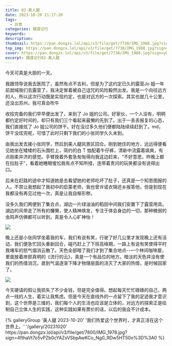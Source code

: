 ```yaml
---
title: 02-美人腿
date: 2023-10-20 21:17:20
tags:
  - 日常
categories: 摆渡记行
keywords:
description:
thumbnail: https://pan.dongzx.lol/api/v3/file/get/7738/IMG_1988.jpg?sign=yDcNQMPUrlYRBqx66Hvih7HbLvC-r8SzgubndrvJHFk%3D%3A0
top_img: https://pan.dongzx.lol/api/v3/file/get/7738/IMG_1988.jpg?sign=yDcNQMPUrlYRBqx66Hvih7HbLvC-r8SzgubndrvJHFk%3D%3A0
cover: https://pan.dongzx.lol/api/v3/file/get/7738/IMG_1988.jpg?sign=yDcNQMPUrlYRBqx66Hvih7HbLvC-r8SzgubndrvJHFk%3D%3A0
excerpt: 摆渡记行02-美人腿
---
```


今天可真是大胆的一天。

我跟领导说我去医院了，虽然有点不吉利，但是为了这约定已久的露营<span class="shy-block">Jo 姐一年前就喊我们去露营了</span>，我决定冒着被自己诅咒的风险毅然出发。我是一个向往远方的人，所以这次行动既是实现约定，也是对远方的一次探索。<span class="shy-block">其实也就几十公里，还没出苏州，我可真会吹牛</span>

收拾完备的我们早早便出发了，来到了 Jo 姐的公司。好家伙，一个人没有，明明都约定好时间的，却只有我们三个看起来最懒的先到了。出于一丢丢报复的心态，我们直接炫了 Jo 姐公司的饼干。好在没过多久他们便都陆陆续续赶到了。<span class="shy-block">md，饼干没炫完呢，可惜了</span>此时只剩下我们的小张同学久久未到。

由我出发去接小张同学，然后到美人腿风景区回合。刚到她住的地方，远远得便看见她坐在矮矮的石头围栏上，简约的白 T 恤配着牛仔裤，清新中流露着飒爽，有点刚柔并济的感觉。手臂挽着外套急匆匆得向我这边赶来，“不好意思，昨晚上都在拉肚子”，看着她睡眼惺忪我有点不知所措，连带着责问的玩笑都没有说得出口。

后来在赶路的途中才知道她是去看望她的老师吃坏了肚子，还真是一个知恩图报的人。不禁让我想起了我初中的启蒙老师，我也曾许诺衣锦还乡报答他，但是到现在我都没有再见过他一次，真是让我自惭形秽。

没多久我们两便到了集合点，湖边一片绿油油的稻田中间我们安置下了露营用具。湖边的风带走了所有的慵懒，使人精神焕发，专注于体会身边的一切，那种微弱的虫鸣声仿佛都可以听到，真是令人心旷神怡！

<img src="https://pan.dongzx.lol/api/v3/file/get/7740/IMG_1987.jpg?sign=kKHqv4coO0P5E-YIsEm0-jMyNnH3YScoE6wrxTRebWE%3D%3A0" />

晚上还是小张同学坐着我的车，我们有说有笑，行驶了好几公里才发现晚上还有活动，我们便急忙回头重新回合，碰巧赶上了下班高峰期，一路上有说有笑使得平时我堵车的怒气烟消云散了。天色全部暗了我们才到了集合地点--一个林间咖啡屋，里面放着岸部真明的《流行的云》，真是一个有品位的地方。暗淡的天色并没有使我们的热情消沉，直到气温逐渐下降才物理层面的浇灭了大家的热情，是时候回家了。

<img src="https://pan.dongzx.lol/api/v3/file/get/7741/IMG_1993.jpg?sign=NM3bt292XzY6W03auBvzglCY4pVNziQIy319KViKn0Q%3D%3A0" />

今天硬请的假让我损失了不少金钱，但是完全值得。想起每天忙忙碌碌的自己，两点一线的人生，着实让我焦虑。但是今天在直线外的一点留下了我的足迹我才意识到，这个世界是三维的，我们每个人的生活也应该是立体的，对远方的探索正是绘制自己立体人生的实践，这种实践如果有票价的话，以后的我会不计成本。

<div class="gallery-group-main">
{% galleryGroup '美人腿 2023-10-20' '我们热爱这个世界时，才真正活在这个世界上。' '/gallery/20231020' https://pan.dongzx.lol/api/v3/file/get/7800/IMG_1978.jpg?sign=4fthaVt7o5vPZb0cYAZsVSbpAwKCo_Ng0_RDw5HT50o%3D%3A0 %}
</div>
